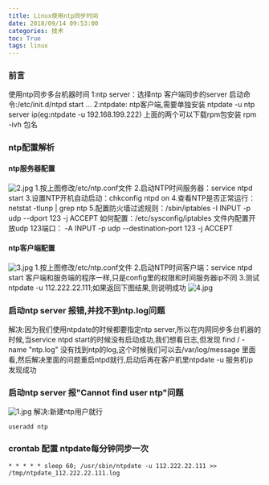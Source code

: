 ```yaml
---
title: Linux使用ntp同步时间
date: 2018/09/14 09:53:00
categories: 技术
toc: True
tags: linux
---
```


### 前言
使用ntp同步多台机器时间
1:ntp server：选择ntp 客户端同步的server 启动命令:/etc/init.d/ntpd start ...
2:ntpdate: ntp客户端,需要单独安装 ntpdate -u ntp server ip(eg:ntpdate -u 192.168.199.222)
上面的两个可以下载rpm包安装  rpm -ivh 包名

### ntp配置解析
#### ntp服务器配置
![2.jpg](2.jpg)
1.按上图修改/etc/ntp.conf文件
2.启动NTP时间服务器：service ntpd start
3.设置NTP开机自动启动：chkconfig ntpd on
4.查看NTP是否正常运行：netstat -tlunp | grep ntp
5.配置防火墙过滤规则：/sbin/iptables -I INPUT -p udp --dport 123 -j ACCEPT
如何配置：/etc/sysconfig/iptables 文件内配置开放udp 123端口： -A INPUT -p udp --destination-port 123 -j ACCEPT

#### ntp客户端配置
![3.jpg](3.jpg)
1.按上图修改/etc/ntp.conf文件
2.启动NTP时间客户端：service ntpd start 客户端和服务端的程序一样,只是config里的权限和时间服务器ip不同
3.测试 ntpdate -u 112.222.22.111;如果返回下图结果,则说明成功
![4.jpg](4.jpg)

### 启动ntp server 报错,并找不到ntp.log问题
解决:因为我们使用ntpdate的时候都要指定ntp server,所以在内网同步多台机器的时候,当service ntpd start的时候没有启动成功,我们想看日志,但发现 find / -name "ntp.log" 没有找到ntp的log,这个时候我们可以去/var/log/message 里面看,然后解决里面的问题重启ntpd就行,启动后再在客户机里ntpdate -u 服务机ip 发现成功

### 启动ntp server 报"Cannot find user ntp"问题
![1.jpg](1.jpg)
解决:新建ntp用户就行
```shell
useradd ntp
```
### crontab 配置 ntpdate每分钟同步一次
```shell
* * * * * sleep 60; /usr/sbin/ntpdate -u 112.222.22.111 >> /tmp/ntpdate_112.222.22.111.log
```